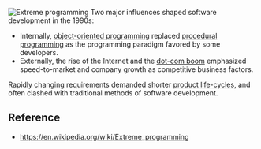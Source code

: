 ![Extreme programming](https://upload.wikimedia.org/wikipedia/commons/thumb/8/84/Extreme_Programming.svg/440px-Extreme_Programming.svg.png)
Two major influences shaped software development in the 1990s:

-  Internally, [object-oriented programming](https://en.wikipedia.org/wiki/Object-oriented_programming "Object-oriented programming") replaced [procedural programming](https://en.wikipedia.org/wiki/Procedural_programming "Procedural programming") as the programming paradigm favored by some developers.
-  Externally, the rise of the Internet and the [dot-com boom](https://en.wikipedia.org/wiki/Dot-com_boom "Dot-com boom") emphasized speed-to-market and company growth as competitive business factors.

Rapidly changing requirements demanded shorter [product life-cycles](https://en.wikipedia.org/wiki/Product_life_cycle_management "Product life cycle management"), and often clashed with traditional methods of software development.

## Reference
- https://en.wikipedia.org/wiki/Extreme_programming
